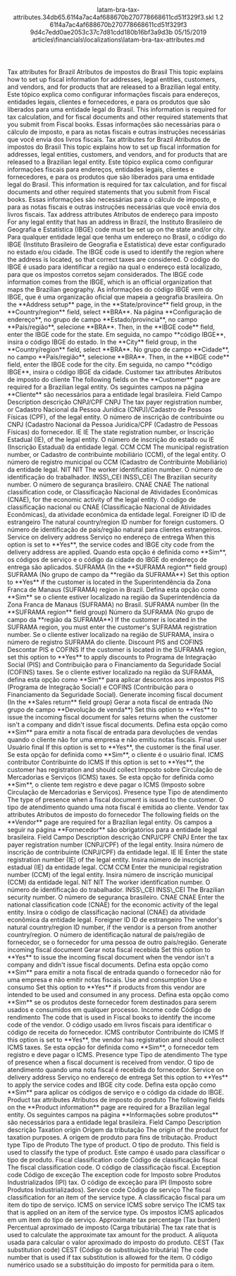 <?xml version="1.0" encoding="UTF-8"?>
<xliff xmlns:logoport="urn:logoport:xliffeditor:xliff-extras:1.0" xmlns:xsi="http://www.w3.org/2001/XMLSchema-instance" xmlns="urn:oasis:names:tc:xliff:document:1.2" xmlns:xliffext="urn:microsoft:content:schema:xliffextensions" version="1.2" xsi:schemaLocation="urn:oasis:names:tc:xliff:document:1.2 xliff-core-1.2-transitional.xsd">
  <file datatype="xml" source-language="en-US" original="latam-bra-tax-attributes.md" target-language="pt-BR">
    <header>
      <tool tool-company="Microsoft" tool-version="1.0-7889195" tool-name="mdxliff" tool-id="mdxliff"/>
      <xliffext:skl_file_name>latam-bra-tax-attributes.34db65.61f4a7ac4af688670b270778668611cd51f329f3.skl</xliffext:skl_file_name>
      <xliffext:version>1.2</xliffext:version>
      <xliffext:ms.openlocfilehash>61f4a7ac4af688670b270778668611cd51f329f3</xliffext:ms.openlocfilehash>
      <xliffext:ms.sourcegitcommit>9d4c7edd0ae2053c37c7d81cdd180b16bf3a9d3b</xliffext:ms.sourcegitcommit>
      <xliffext:ms.lasthandoff>05/15/2019</xliffext:ms.lasthandoff>
      <xliffext:ms.openlocfilepath>articles\financials\localizations\latam-bra-tax-attributes.md</xliffext:ms.openlocfilepath>
    </header>
    <body>
      <group extype="content" id="content">
        <trans-unit xml:space="preserve" translate="yes" id="101" restype="x-metadata">
          <source>Tax attributes for Brazil</source>
        <target logoport:matchpercent="101" state="translated" state-qualifier="leveraged-tm">Atributos de impostos do Brasil</target></trans-unit>
        <trans-unit xml:space="preserve" translate="yes" id="102" restype="x-metadata">
          <source>This topic explains how to set up fiscal information for addresses, legal entities, customers, and vendors, and for products that are released to a Brazilian legal entity.</source>
        <target logoport:matchpercent="101" state="translated" state-qualifier="leveraged-tm">Este tópico explica como configurar informações fiscais para endereços, entidades legais, clientes e fornecedores, e para os produtos que são liberados para uma entidade legal do Brasil.</target></trans-unit>
        <trans-unit xml:space="preserve" translate="yes" id="103" restype="x-metadata">
          <source>This information is required for tax calculation, and for fiscal documents and other required statements that you submit from Fiscal books.</source>
        <target logoport:matchpercent="101" state="translated" state-qualifier="leveraged-tm">Essas informações são necessárias para o cálculo de imposto, e para as notas fiscais e outras instruções necessárias que você envia dos livros fiscais.</target></trans-unit>
        <trans-unit xml:space="preserve" translate="yes" id="104">
          <source>Tax attributes for Brazil</source>
        <target logoport:matchpercent="101" state="translated" state-qualifier="leveraged-tm">Atributos de impostos do Brasil</target></trans-unit>
        <trans-unit xml:space="preserve" translate="yes" id="105">
          <source>This topic explains how to set up fiscal information for addresses, legal entities, customers, and vendors, and for products that are released to a Brazilian legal entity.</source>
        <target logoport:matchpercent="101" state="translated" state-qualifier="leveraged-tm">Este tópico explica como configurar informações fiscais para endereços, entidades legais, clientes e fornecedores, e para os produtos que são liberados para uma entidade legal do Brasil.</target></trans-unit>
        <trans-unit xml:space="preserve" translate="yes" id="106">
          <source>This information is required for tax calculation, and for fiscal documents and other required statements that you submit from Fiscal books.</source>
        <target logoport:matchpercent="101" state="translated" state-qualifier="leveraged-tm">Essas informações são necessárias para o cálculo de imposto, e para as notas fiscais e outras instruções necessárias que você envia dos livros fiscais.</target></trans-unit>
        <trans-unit xml:space="preserve" translate="yes" id="107">
          <source>Tax address attributes</source>
        <target logoport:matchpercent="101" state="translated" state-qualifier="leveraged-tm">Atributos de endereço para imposto</target></trans-unit>
        <trans-unit xml:space="preserve" translate="yes" id="108">
          <source>For any legal entity that has an address in Brazil, the Instituto Brasileiro de Geografia e Estatística (IBGE) code must be set up on the state and/or city.</source>
        <target logoport:matchpercent="101" state="translated" state-qualifier="leveraged-tm">Para qualquer entidade legal que tenha um endereço no Brasil, o código do IBGE (Instituto Brasileiro de Geografia e Estatística) deve estar configurado no estado e/ou cidade.</target></trans-unit>
        <trans-unit xml:space="preserve" translate="yes" id="109">
          <source>The IBGE code is used to identify the region where the address is located, so that correct taxes are considered.</source>
        <target logoport:matchpercent="101" state="translated" state-qualifier="leveraged-tm">O código do IBGE é usado para identificar a região na qual o endereço está localizado, para que os impostos corretos sejam considerados.</target></trans-unit>
        <trans-unit xml:space="preserve" translate="yes" id="110">
          <source>The IBGE code information comes from the IBGE, which is an official organization that maps the Brazilian geography.</source>
        <target logoport:matchpercent="101" state="translated" state-qualifier="leveraged-tm">As informações do código IBGE vem do IBGE, que é uma organização oficial que mapeia a geografia brasileira.</target></trans-unit>
        <trans-unit xml:space="preserve" translate="yes" id="111">
          <source>On the <bpt id="p1">**</bpt>Address setup<ept id="p1">**</ept> page, in the <bpt id="p2">**</bpt>State/province<ept id="p2">**</ept> field group, in the <bpt id="p3">**</bpt>Country/region<ept id="p3">**</ept> field, select <bpt id="p4">**</bpt>BRA<ept id="p4">**</ept>.</source>
        <target logoport:matchpercent="101" state="translated" state-qualifier="leveraged-tm">Na página <bpt id="p1">**</bpt>Configuração de endereço<ept id="p1">**</ept>, no grupo de campo <bpt id="p2">**</bpt>Estado/província<ept id="p2">**</ept>, no campo <bpt id="p3">**</bpt>País/região<ept id="p3">**</ept>, selecione <bpt id="p4">**</bpt>BRA<ept id="p4">**</ept>.</target></trans-unit>
        <trans-unit xml:space="preserve" translate="yes" id="112">
          <source>Then, in the <bpt id="p1">**</bpt>IBGE code<ept id="p1">**</ept> field, enter the IBGE code for the state.</source>
        <target logoport:matchpercent="101" state="translated" state-qualifier="leveraged-tm">Em seguida, no campo <bpt id="p1">**</bpt>código IBGE<ept id="p1">**</ept>, insira o código IBGE do estado.</target></trans-unit>
        <trans-unit xml:space="preserve" translate="yes" id="113">
          <source>In the <bpt id="p1">**</bpt>City<ept id="p1">**</ept> field group, in the <bpt id="p2">**</bpt>Country/region<ept id="p2">**</ept> field, select <bpt id="p3">**</bpt>BRA<ept id="p3">**</ept>.</source>
        <target logoport:matchpercent="101" state="translated" state-qualifier="leveraged-tm">No grupo de campo <bpt id="p1">**</bpt>Cidade<ept id="p1">**</ept>, no campo <bpt id="p2">**</bpt>País/região<ept id="p2">**</ept>, selecione <bpt id="p3">**</bpt>BRA<ept id="p3">**</ept>.</target></trans-unit>
        <trans-unit xml:space="preserve" translate="yes" id="114">
          <source>Then, in the <bpt id="p1">**</bpt>IBGE code<ept id="p1">**</ept> field, enter the IBGE code for the city.</source>
        <target logoport:matchpercent="101" state="translated" state-qualifier="leveraged-tm">Em seguida, no campo <bpt id="p1">**</bpt>código IBGE<ept id="p1">**</ept>, insira o código IBGE da cidade.</target></trans-unit>
        <trans-unit xml:space="preserve" translate="yes" id="115">
          <source>Customer tax attributes</source>
        <target logoport:matchpercent="101" state="translated" state-qualifier="leveraged-tm">Atributos de imposto do cliente</target></trans-unit>
        <trans-unit xml:space="preserve" translate="yes" id="116">
          <source>The following fields on the <bpt id="p1">**</bpt>Customer<ept id="p1">**</ept> page are required for a Brazilian legal entity.</source>
        <target logoport:matchpercent="101" state="translated" state-qualifier="leveraged-tm">Os seguintes campos na página <bpt id="p1">**</bpt>Cliente<ept id="p1">**</ept> são necessários para a entidade legal brasileira.</target></trans-unit>
        <trans-unit xml:space="preserve" translate="yes" id="117">
          <source>Field</source>
        <target logoport:matchpercent="101" state="translated" state-qualifier="leveraged-tm">Campo</target></trans-unit>
        <trans-unit xml:space="preserve" translate="yes" id="118">
          <source>Description</source>
        <target logoport:matchpercent="101" state="translated" state-qualifier="leveraged-tm">descrição</target></trans-unit>
        <trans-unit xml:space="preserve" translate="yes" id="119">
          <source>CNPJ/CPF</source>
        <target logoport:matchpercent="101" state="translated" state-qualifier="leveraged-tm">CNPJ</target></trans-unit>
        <trans-unit xml:space="preserve" translate="yes" id="120">
          <source>The tax payer registration number, or Cadastro Nacional da Pessoa Jurídica (CNPJ)/Cadastro de Pessoas Físicas (CPF), of the legal entity.</source>
        <target logoport:matchpercent="101" state="translated" state-qualifier="leveraged-tm">O número de inscrição de contribuinte ou CNPJ (Cadastro Nacional da Pessoa Jurídica/CPF (Cadastro de Pessoas Físicas) do fornecedor.</target></trans-unit>
        <trans-unit xml:space="preserve" translate="yes" id="121">
          <source>IE</source>
        <target logoport:matchpercent="101" state="translated" state-qualifier="leveraged-tm">IE</target></trans-unit>
        <trans-unit xml:space="preserve" translate="yes" id="122">
          <source>The state registration number, or Inscrição Estadual (IE), of the legal entity.</source>
        <target logoport:matchpercent="101" state="translated" state-qualifier="leveraged-tm">O número de inscrição do estado ou IE (Inscrição Estadual) da entidade legal.</target></trans-unit>
        <trans-unit xml:space="preserve" translate="yes" id="123">
          <source>CCM</source>
        <target logoport:matchpercent="101" state="translated" state-qualifier="leveraged-tm">CCM</target></trans-unit>
        <trans-unit xml:space="preserve" translate="yes" id="124">
          <source>The municipal registration number, or Cadastro de contribuinte mobiliário (CCM), of the legal entity.</source>
        <target logoport:matchpercent="101" state="translated" state-qualifier="leveraged-tm">O número de registro municipal ou CCM (Cadastro de Contribuinte Mobiliário) da entidade legal.</target></trans-unit>
        <trans-unit xml:space="preserve" translate="yes" id="125">
          <source>NIT</source>
        <target logoport:matchpercent="101" state="translated" state-qualifier="leveraged-tm">NIT</target></trans-unit>
        <trans-unit xml:space="preserve" translate="yes" id="126">
          <source>The worker identification number.</source>
        <target logoport:matchpercent="101" state="translated" state-qualifier="leveraged-tm">O número de identificação do trabalhador.</target></trans-unit>
        <trans-unit xml:space="preserve" translate="yes" id="127">
          <source>INSS<ph id="ph1">\_</ph>CEI</source>
        <target logoport:matchpercent="101" state="translated" state-qualifier="leveraged-tm">INSS<ph id="ph1">\_</ph>CEI</target></trans-unit>
        <trans-unit xml:space="preserve" translate="yes" id="128">
          <source>The Brazilian security number.</source>
        <target logoport:matchpercent="101" state="translated" state-qualifier="leveraged-tm">O número de segurança brasileiro.</target></trans-unit>
        <trans-unit xml:space="preserve" translate="yes" id="129">
          <source>CNAE</source>
        <target logoport:matchpercent="101" state="translated" state-qualifier="leveraged-tm">CNAE</target></trans-unit>
        <trans-unit xml:space="preserve" translate="yes" id="130">
          <source>The national classification code, or Classificação Nacional de Atividades Econômicas (CNAE), for the economic activity of the legal entity.</source>
        <target logoport:matchpercent="101" state="translated" state-qualifier="leveraged-tm">O código de classificação nacional ou CNAE (Classificação Nacional de Atividades Econômicas), da atividade econômica da entidade legal.</target></trans-unit>
        <trans-unit xml:space="preserve" translate="yes" id="131">
          <source>Foreigner ID</source>
        <target logoport:matchpercent="101" state="translated" state-qualifier="leveraged-tm">ID de estrangeiro</target></trans-unit>
        <trans-unit xml:space="preserve" translate="yes" id="132">
          <source>The natural country/region ID number for foreign customers.</source>
        <target logoport:matchpercent="101" state="translated" state-qualifier="leveraged-tm">O número de identificação de país/região natural para clientes estrangeiros.</target></trans-unit>
        <trans-unit xml:space="preserve" translate="yes" id="133">
          <source>Service on delivery address</source>
        <target logoport:matchpercent="101" state="translated" state-qualifier="leveraged-tm">Serviço no endereço de entrega</target></trans-unit>
        <trans-unit xml:space="preserve" translate="yes" id="134">
          <source>When this option is set to <bpt id="p1">**</bpt>Yes<ept id="p1">**</ept>, the service codes and IBGE city code from the delivery address are applied.</source>
        <target logoport:matchpercent="101" state="translated" state-qualifier="leveraged-tm">Quando esta opção é definida como <bpt id="p1">**</bpt>Sim<ept id="p1">**</ept>, os códigos de serviço e o código da cidade do IBGE do endereço de entrega são aplicados.</target></trans-unit>
        <trans-unit xml:space="preserve" translate="yes" id="135">
          <source>SUFRAMA (In the <bpt id="p1">**</bpt>SUFRAMA region<ept id="p1">**</ept> field group)</source>
        <target logoport:matchpercent="101" state="translated" state-qualifier="leveraged-tm">SUFRAMA (No grupo de campo da <bpt id="p1">**</bpt>região da SUFRAMA<ept id="p1">**</ept>)</target></trans-unit>
        <trans-unit xml:space="preserve" translate="yes" id="136">
          <source>Set this option to <bpt id="p1">**</bpt>Yes<ept id="p1">**</ept> if the customer is located in the Superintendência da Zona Franca de Manaus (SUFRAMA) region in Brazil.</source>
        <target logoport:matchpercent="101" state="translated" state-qualifier="leveraged-tm">Defina esta opção como <bpt id="p1">**</bpt>Sim<ept id="p1">**</ept> se o cliente estiver localizado na região da Superintendência da Zona Franca de Manaus (SUFRAMA) no Brasil.</target></trans-unit>
        <trans-unit xml:space="preserve" translate="yes" id="137">
          <source>SUFRAMA number (In the <bpt id="p1">**</bpt>SUFRAMA region<ept id="p1">**</ept> field group)</source>
        <target logoport:matchpercent="101" state="translated" state-qualifier="leveraged-tm">Número da SUFRAMA (No grupo de campo da <bpt id="p1">**</bpt>região da SUFRAMA<ept id="p1">**</ept>)</target></trans-unit>
        <trans-unit xml:space="preserve" translate="yes" id="138">
          <source>If the customer is located in the SUFRAMA region, you must enter the customer's SUFRAMA registration number.</source>
        <target logoport:matchpercent="101" state="translated" state-qualifier="leveraged-tm">Se o cliente estiver localizado na região de SUFRAMA, insira o número de registro SUFRAMA do cliente.</target></trans-unit>
        <trans-unit xml:space="preserve" translate="yes" id="139">
          <source>Discount PIS and COFINS</source>
        <target logoport:matchpercent="101" state="translated" state-qualifier="leveraged-tm">Descontar PIS e COFINS</target></trans-unit>
        <trans-unit xml:space="preserve" translate="yes" id="140">
          <source>If the customer is located in the SUFRAMA region, set this option to <bpt id="p1">**</bpt>Yes<ept id="p1">**</ept> to apply discounts to Programa de Integração Social (PIS) and Contribuição para o Financiamento da Seguridade Social (COFINS) taxes.</source>
        <target logoport:matchpercent="101" state="translated" state-qualifier="leveraged-tm">Se o cliente estiver localizado na região da SUFRAMA, defina esta opção como <bpt id="p1">**</bpt>Sim<ept id="p1">**</ept> para aplicar descontos aos impostos PIS (Programa de Integração Social) e COFINS (Contribuição para o Financiamento da Seguridade Social).</target></trans-unit>
        <trans-unit xml:space="preserve" translate="yes" id="141">
          <source>Generate incoming fiscal document (In the <bpt id="p1">**</bpt>Sales return<ept id="p1">**</ept> field group)</source>
        <target logoport:matchpercent="101" state="translated" state-qualifier="leveraged-tm">Gerar a nota fiscal de entrada (No grupo de campo <bpt id="p1">**</bpt>Devolução de venda<ept id="p1">**</ept>)</target></trans-unit>
        <trans-unit xml:space="preserve" translate="yes" id="142">
          <source>Set this option to <bpt id="p1">**</bpt>Yes<ept id="p1">**</ept> to issue the incoming fiscal document for sales returns when the customer isn't a company and didn't issue fiscal documents.</source>
        <target logoport:matchpercent="101" state="translated" state-qualifier="leveraged-tm">Defina esta opção como <bpt id="p1">**</bpt>Sim<ept id="p1">**</ept> para emitir a nota fiscal de entrada para devoluções de vendas quando o cliente não for uma empresa e não emitiu notas fiscais.</target></trans-unit>
        <trans-unit xml:space="preserve" translate="yes" id="143">
          <source>Final user</source>
        <target logoport:matchpercent="101" state="translated" state-qualifier="leveraged-tm">Usuário final</target></trans-unit>
        <trans-unit xml:space="preserve" translate="yes" id="144">
          <source>If this option is set to <bpt id="p1">**</bpt>Yes<ept id="p1">**</ept>, the customer is the final user.</source>
        <target logoport:matchpercent="101" state="translated" state-qualifier="leveraged-tm">Se esta opção for definida como <bpt id="p1">**</bpt>Sim<ept id="p1">**</ept>, o cliente é o usuário final.</target></trans-unit>
        <trans-unit xml:space="preserve" translate="yes" id="145">
          <source>ICMS contributor</source>
        <target logoport:matchpercent="101" state="translated" state-qualifier="leveraged-tm">Contribuinte do ICMS</target></trans-unit>
        <trans-unit xml:space="preserve" translate="yes" id="146">
          <source>If this option is set to <bpt id="p1">**</bpt>Yes<ept id="p1">**</ept>, the customer has registration and should collect Imposto sobre Circulação de Mercadorias e Serviços (ICMS) taxes.</source>
        <target logoport:matchpercent="101" state="translated" state-qualifier="leveraged-tm">Se esta opção for definida como <bpt id="p1">**</bpt>Sim<ept id="p1">**</ept>, o cliente tem registro e deve pagar o ICMS (Imposto sobre Circulação de Mercadorias e Serviços).</target></trans-unit>
        <trans-unit xml:space="preserve" translate="yes" id="147">
          <source>Presence type</source>
        <target logoport:matchpercent="101" state="translated" state-qualifier="leveraged-tm">Tipo de atendimento</target></trans-unit>
        <trans-unit xml:space="preserve" translate="yes" id="148">
          <source>The type of presence when a fiscal document is issued to the customer.</source>
        <target logoport:matchpercent="101" state="translated" state-qualifier="leveraged-tm">O tipo de atendimento quando uma nota fiscal é emitida ao cliente.</target></trans-unit>
        <trans-unit xml:space="preserve" translate="yes" id="149">
          <source>Vendor tax attributes</source>
        <target logoport:matchpercent="101" state="translated" state-qualifier="leveraged-tm">Atributos de imposto do fornecedor</target></trans-unit>
        <trans-unit xml:space="preserve" translate="yes" id="150">
          <source>The following fields on the <bpt id="p1">**</bpt>Vendor<ept id="p1">**</ept> page are required for a Brazilian legal entity.</source>
        <target logoport:matchpercent="101" state="translated" state-qualifier="leveraged-tm">Os campos a seguir na página <bpt id="p1">**</bpt>Fornecedor<ept id="p1">**</ept> são obrigatórios para a entidade legal brasileira.</target></trans-unit>
        <trans-unit xml:space="preserve" translate="yes" id="151">
          <source>Field</source>
        <target logoport:matchpercent="101" state="translated" state-qualifier="leveraged-tm">Campo</target></trans-unit>
        <trans-unit xml:space="preserve" translate="yes" id="152">
          <source>Description</source>
        <target logoport:matchpercent="101" state="translated" state-qualifier="leveraged-tm">descrição</target></trans-unit>
        <trans-unit xml:space="preserve" translate="yes" id="153">
          <source>CNPJ/CPF</source>
        <target logoport:matchpercent="101" state="translated" state-qualifier="leveraged-tm">CNPJ</target></trans-unit>
        <trans-unit xml:space="preserve" translate="yes" id="154">
          <source>Enter the tax payer registration number (CNPJ/CPF) of the legal entity.</source>
        <target logoport:matchpercent="101" state="translated" state-qualifier="leveraged-tm">Insira número de inscrição de contribuinte (CNPJ/CPF) da entidade legal.</target></trans-unit>
        <trans-unit xml:space="preserve" translate="yes" id="155">
          <source>IE</source>
        <target logoport:matchpercent="101" state="translated" state-qualifier="leveraged-tm">IE</target></trans-unit>
        <trans-unit xml:space="preserve" translate="yes" id="156">
          <source>Enter the state registration number (IE) of the legal entity.</source>
        <target logoport:matchpercent="101" state="translated" state-qualifier="leveraged-tm">Insira número de inscrição estadual (IE) da entidade legal.</target></trans-unit>
        <trans-unit xml:space="preserve" translate="yes" id="157">
          <source>CCM</source>
        <target logoport:matchpercent="101" state="translated" state-qualifier="leveraged-tm">CCM</target></trans-unit>
        <trans-unit xml:space="preserve" translate="yes" id="158">
          <source>Enter the municipal registration number (CCM) of the legal entity.</source>
        <target logoport:matchpercent="101" state="translated" state-qualifier="leveraged-tm">Insira número de inscrição municipal (CCM) da entidade legal.</target></trans-unit>
        <trans-unit xml:space="preserve" translate="yes" id="159">
          <source>NIT</source>
        <target logoport:matchpercent="101" state="translated" state-qualifier="leveraged-tm">NIT</target></trans-unit>
        <trans-unit xml:space="preserve" translate="yes" id="160">
          <source>The worker identification number.</source>
        <target logoport:matchpercent="101" state="translated" state-qualifier="leveraged-tm">O número de identificação do trabalhador.</target></trans-unit>
        <trans-unit xml:space="preserve" translate="yes" id="161">
          <source>INSS<ph id="ph1">\_</ph>CEI</source>
        <target logoport:matchpercent="101" state="translated" state-qualifier="leveraged-tm">INSS<ph id="ph1">\_</ph>CEI</target></trans-unit>
        <trans-unit xml:space="preserve" translate="yes" id="162">
          <source>The Brazilian security number.</source>
        <target logoport:matchpercent="101" state="translated" state-qualifier="leveraged-tm">O número de segurança brasileiro.</target></trans-unit>
        <trans-unit xml:space="preserve" translate="yes" id="163">
          <source>CNAE</source>
        <target logoport:matchpercent="101" state="translated" state-qualifier="leveraged-tm">CNAE</target></trans-unit>
        <trans-unit xml:space="preserve" translate="yes" id="164">
          <source>Enter the national classification code (CNAE) for the economic activity of the legal entity.</source>
        <target logoport:matchpercent="101" state="translated" state-qualifier="leveraged-tm">Insira o código de classificação nacional (CNAE) da atividade econômica da entidade legal.</target></trans-unit>
        <trans-unit xml:space="preserve" translate="yes" id="165">
          <source>Foreigner ID</source>
        <target logoport:matchpercent="101" state="translated" state-qualifier="leveraged-tm">ID de estrangeiro</target></trans-unit>
        <trans-unit xml:space="preserve" translate="yes" id="166">
          <source>The vendor's natural country/region ID number, if the vendor is a person from another country/region.</source>
        <target logoport:matchpercent="101" state="translated" state-qualifier="leveraged-tm">O número de identificação natural de país/região de fornecedor, se o fornecedor for uma pessoa de outro país/região.</target></trans-unit>
        <trans-unit xml:space="preserve" translate="yes" id="167">
          <source>Generate incoming fiscal document</source>
        <target logoport:matchpercent="101" state="translated" state-qualifier="leveraged-tm">Gerar nota fiscal recebida</target></trans-unit>
        <trans-unit xml:space="preserve" translate="yes" id="168">
          <source>Set this option to <bpt id="p1">**</bpt>Yes<ept id="p1">**</ept> to issue the incoming fiscal document when the vendor isn't a company and didn't issue fiscal documents.</source>
        <target logoport:matchpercent="101" state="translated" state-qualifier="leveraged-tm">Defina esta opção como <bpt id="p1">**</bpt>Sim<ept id="p1">**</ept> para emitir a nota fiscal de entrada quando o fornecedor não for uma empresa e não emitir notas fiscais.</target></trans-unit>
        <trans-unit xml:space="preserve" translate="yes" id="169">
          <source>Use and consumption</source>
        <target logoport:matchpercent="101" state="translated" state-qualifier="leveraged-tm">Uso e consumo</target></trans-unit>
        <trans-unit xml:space="preserve" translate="yes" id="170">
          <source>Set this option to <bpt id="p1">**</bpt>Yes<ept id="p1">**</ept> if products from this vendor are intended to be used and consumed in any process.</source>
        <target logoport:matchpercent="101" state="translated" state-qualifier="leveraged-tm">Defina esta opção como <bpt id="p1">**</bpt>Sim<ept id="p1">**</ept> se os produtos deste fornecedor forem destinados para serem usados e consumidos em qualquer processo.</target></trans-unit>
        <trans-unit xml:space="preserve" translate="yes" id="171">
          <source>Income code</source>
        <target logoport:matchpercent="101" state="translated" state-qualifier="leveraged-tm">Código de rendimento</target></trans-unit>
        <trans-unit xml:space="preserve" translate="yes" id="172">
          <source>The code that is used in Fiscal books to identify the income code of the vendor.</source>
        <target logoport:matchpercent="101" state="translated" state-qualifier="leveraged-tm">O código usado em livros fiscais para identificar o código de receita do fornecedor.</target></trans-unit>
        <trans-unit xml:space="preserve" translate="yes" id="173">
          <source>ICMS contributor</source>
        <target logoport:matchpercent="101" state="translated" state-qualifier="leveraged-tm">Contribuinte do ICMS</target></trans-unit>
        <trans-unit xml:space="preserve" translate="yes" id="174">
          <source>If this option is set to <bpt id="p1">**</bpt>Yes<ept id="p1">**</ept>, the vendor has registration and should collect ICMS taxes.</source>
        <target logoport:matchpercent="101" state="translated" state-qualifier="leveraged-tm">Se esta opção for definida como <bpt id="p1">**</bpt>Sim<ept id="p1">**</ept>, o fornecedor tem registro e deve pagar o ICMS.</target></trans-unit>
        <trans-unit xml:space="preserve" translate="yes" id="175">
          <source>Presence type</source>
        <target logoport:matchpercent="101" state="translated" state-qualifier="leveraged-tm">Tipo de atendimento</target></trans-unit>
        <trans-unit xml:space="preserve" translate="yes" id="176">
          <source>The type of presence when a fiscal document is received from vendor.</source>
        <target logoport:matchpercent="101" state="translated" state-qualifier="leveraged-tm">O tipo de atendimento quando uma nota fiscal é recebida do fornecedor.</target></trans-unit>
        <trans-unit xml:space="preserve" translate="yes" id="177">
          <source>Service on delivery address</source>
        <target logoport:matchpercent="101" state="translated" state-qualifier="leveraged-tm">Serviço no endereço de entrega</target></trans-unit>
        <trans-unit xml:space="preserve" translate="yes" id="178">
          <source>Set this option to <bpt id="p1">**</bpt>Yes<ept id="p1">**</ept> to apply the service codes and IBGE city code.</source>
        <target logoport:matchpercent="101" state="translated" state-qualifier="leveraged-tm">Defina esta opção como <bpt id="p1">**</bpt>Sim<ept id="p1">**</ept> para aplicar os códigos de serviço e o código da cidade do IBGE.</target></trans-unit>
        <trans-unit xml:space="preserve" translate="yes" id="179">
          <source>Product tax attributes</source>
        <target logoport:matchpercent="101" state="translated" state-qualifier="leveraged-tm">Atributos de imposto do produto</target></trans-unit>
        <trans-unit xml:space="preserve" translate="yes" id="180">
          <source>The following fields on the <bpt id="p1">**</bpt>Product information<ept id="p1">**</ept> page are required for a Brazilian legal entity.</source>
        <target logoport:matchpercent="101" state="translated" state-qualifier="leveraged-tm">Os seguintes campos na página <bpt id="p1">**</bpt>Informações sobre produtos<ept id="p1">**</ept> são necessários para a entidade legal brasileira.</target></trans-unit>
        <trans-unit xml:space="preserve" translate="yes" id="181">
          <source>Field</source>
        <target logoport:matchpercent="101" state="translated" state-qualifier="leveraged-tm">Campo</target></trans-unit>
        <trans-unit xml:space="preserve" translate="yes" id="182">
          <source>Description</source>
        <target logoport:matchpercent="101" state="translated" state-qualifier="leveraged-tm">descrição</target></trans-unit>
        <trans-unit xml:space="preserve" translate="yes" id="183">
          <source>Taxation origin</source>
        <target logoport:matchpercent="101" state="translated" state-qualifier="leveraged-tm">Origem da tributação</target></trans-unit>
        <trans-unit xml:space="preserve" translate="yes" id="184">
          <source>The origin of the product for taxation purposes.</source>
        <target logoport:matchpercent="101" state="translated" state-qualifier="leveraged-tm">A origem de produto para fins de tributação.</target></trans-unit>
        <trans-unit xml:space="preserve" translate="yes" id="185">
          <source>Product type</source>
        <target logoport:matchpercent="101" state="translated" state-qualifier="leveraged-tm">Tipo de Produto</target></trans-unit>
        <trans-unit xml:space="preserve" translate="yes" id="186">
          <source>The type of product.</source>
        <target logoport:matchpercent="101" state="translated" state-qualifier="leveraged-tm">O tipo de produto.</target></trans-unit>
        <trans-unit xml:space="preserve" translate="yes" id="187">
          <source>This field is used to classify the type of product.</source>
        <target logoport:matchpercent="101" state="translated" state-qualifier="leveraged-tm">Este campo é usado para classificar o tipo de produto.</target></trans-unit>
        <trans-unit xml:space="preserve" translate="yes" id="188">
          <source>Fiscal classification code</source>
        <target logoport:matchpercent="101" state="translated" state-qualifier="leveraged-tm">Código de classificação fiscal</target></trans-unit>
        <trans-unit xml:space="preserve" translate="yes" id="189">
          <source>The fiscal classification code.</source>
        <target logoport:matchpercent="101" state="translated" state-qualifier="leveraged-tm">O código de classificação fiscal.</target></trans-unit>
        <trans-unit xml:space="preserve" translate="yes" id="190">
          <source>Exception code</source>
        <target logoport:matchpercent="101" state="translated" state-qualifier="leveraged-tm">Código de exceção</target></trans-unit>
        <trans-unit xml:space="preserve" translate="yes" id="191">
          <source>The exception code for Imposto sobre Produtos Industrializados (IPI) tax.</source>
        <target logoport:matchpercent="101" state="translated" state-qualifier="leveraged-tm">O código de exceção para IPI (Imposto sobre Produtos Industrializados).</target></trans-unit>
        <trans-unit xml:space="preserve" translate="yes" id="192">
          <source>Service code</source>
        <target logoport:matchpercent="101" state="translated" state-qualifier="leveraged-tm">Código de serviço</target></trans-unit>
        <trans-unit xml:space="preserve" translate="yes" id="193">
          <source>The fiscal classification for an item of the service type.</source>
        <target logoport:matchpercent="101" state="translated" state-qualifier="leveraged-tm">A classificação fiscal para um item do tipo de serviço.</target></trans-unit>
        <trans-unit xml:space="preserve" translate="yes" id="194">
          <source>ICMS on service</source>
        <target logoport:matchpercent="101" state="translated" state-qualifier="leveraged-tm">ICMS sobre serviço</target></trans-unit>
        <trans-unit xml:space="preserve" translate="yes" id="195">
          <source>The ICMS tax that is applied on an item of the service type.</source>
        <target logoport:matchpercent="101" state="translated" state-qualifier="leveraged-tm">Os impostos ICMS aplicados em um item do tipo de serviço.</target></trans-unit>
        <trans-unit xml:space="preserve" translate="yes" id="196">
          <source>Approximate tax percentage (Tax burden)</source>
        <target logoport:matchpercent="101" state="translated" state-qualifier="leveraged-tm">Percentual aproximado de imposto (Carga tributária)</target></trans-unit>
        <trans-unit xml:space="preserve" translate="yes" id="197">
          <source>The tax rate that is used to calculate the approximate tax amount for the product.</source>
        <target logoport:matchpercent="101" state="translated" state-qualifier="leveraged-tm">A alíquota usada para calcular o valor aproximado do imposto do produto.</target></trans-unit>
        <trans-unit xml:space="preserve" translate="yes" id="198">
          <source>CEST (Tax substitution code)</source>
        <target logoport:matchpercent="101" state="translated" state-qualifier="leveraged-tm">CEST (Código de substituição tributária)</target></trans-unit>
        <trans-unit xml:space="preserve" translate="yes" id="199">
          <source>The code number that is used if tax substitution is allowed for the item.</source>
        <target logoport:matchpercent="101" state="translated" state-qualifier="leveraged-tm">O código numérico usado se a substituição do imposto for permitida para o item.</target></trans-unit>
      </group>
    </body>
  </file>
</xliff>